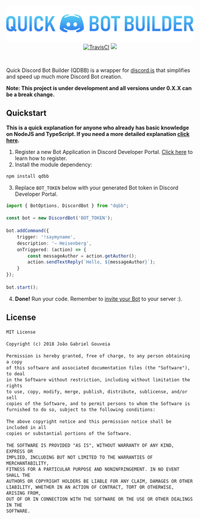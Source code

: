 <p align="center">
    <img src="/qdbb-header.png" alt="Header">
    <a href="https://travis-ci.org/gabrielgouv/QuickDiscordBotBuilder">
    <img src="https://travis-ci.org/gabrielgouv/QuickDiscordBotBuilder.svg?branch=master" alt="TravisCI"></a>
    <a href="https://nodei.co/npm/qdbb/"><img src="https://nodei.co/npm/qdbb.png?mini=true"></a>
</p>
<br>

Quick Discord Bot Builder (QDBB) is a wrapper for [discord.js](https://github.com/discordjs/discord.js/) that simplifies and speed up much more Discord Bot creation.

**Note: This project is under development and all versions under 0.X.X can be a break change.**

## Quickstart

**This is a quick explanation for anyone who already has basic knowledge on NodeJS and TypeScript. If you need a more detailed explanation [click here](https://github.com/gabrielgouv/QuickDiscordBotBuilder/wiki/Getting-Started).**

1. Register a new Bot Application in Discord Developer Portal. [Click here](https://github.com/gabrielgouv/QuickDiscordBotBuilder/wiki/Registering-a-Discord-Bot-in-developer-portal) to learn how to register.
2. Install the module dependency:
```bash
npm install qdbb
```

3. Replace ```BOT_TOKEN``` below with your generated Bot token in Discord Developer Portal.

```typescript
import { BotOptions, DiscordBot } from "dqbb";

const bot = new DiscordBot('BOT_TOKEN');

bot.addCommand({
    trigger: '!saymyname',
    description: '— Heisenberg',
    onTriggered: (action) => {
        const messageAuthor = action.getAuthor();
        action.sendTextReply(`Hello, ${messageAuthor}`);
    }
});

bot.start();
```

4. **Done!** Run your code. Remember to [invite your Bot](https://github.com/gabrielgouv/QuickDiscordBotBuilder/wiki/Registering-a-Discord-Bot-in-developer-portal#inviting-your-bot) to your server :).

## License
```
MIT License

Copyright (c) 2018 João Gabriel Gouveia

Permission is hereby granted, free of charge, to any person obtaining a copy
of this software and associated documentation files (the "Software"), to deal
in the Software without restriction, including without limitation the rights
to use, copy, modify, merge, publish, distribute, sublicense, and/or sell
copies of the Software, and to permit persons to whom the Software is
furnished to do so, subject to the following conditions:

The above copyright notice and this permission notice shall be included in all
copies or substantial portions of the Software.

THE SOFTWARE IS PROVIDED "AS IS", WITHOUT WARRANTY OF ANY KIND, EXPRESS OR
IMPLIED, INCLUDING BUT NOT LIMITED TO THE WARRANTIES OF MERCHANTABILITY,
FITNESS FOR A PARTICULAR PURPOSE AND NONINFRINGEMENT. IN NO EVENT SHALL THE
AUTHORS OR COPYRIGHT HOLDERS BE LIABLE FOR ANY CLAIM, DAMAGES OR OTHER
LIABILITY, WHETHER IN AN ACTION OF CONTRACT, TORT OR OTHERWISE, ARISING FROM,
OUT OF OR IN CONNECTION WITH THE SOFTWARE OR THE USE OR OTHER DEALINGS IN THE
SOFTWARE.
```
